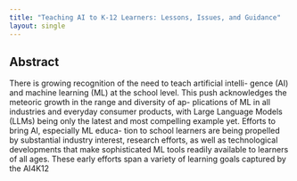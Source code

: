 ```yaml
---
title: "Teaching AI to K-12 Learners: Lessons, Issues, and Guidance"
layout: single
---
```


## Abstract
There is growing recognition of the need to teach artificial intelli- gence (AI) and machine learning (ML) at the school level. This push acknowledges the meteoric growth in the range and diversity of ap- plications of ML in all industries and everyday consumer products, with Large Language Models (LLMs) being only the latest and most compelling example yet. Efforts to bring AI, especially ML educa- tion to school learners are being propelled by substantial industry interest, research efforts, as well as technological developments that make sophisticated ML tools readily available to learners of all ages. These early efforts span a variety of learning goals captured by the AI4K12 
